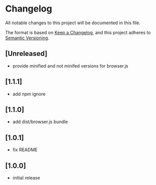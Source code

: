 # Changelog

All notable changes to this project will be documented in this file.

The format is based on [Keep a Changelog](https://keepachangelog.com/en/1.0.0/),
and this project adheres to [Semantic Versioning](https://semver.org/spec/v2.0.0.html).

## [Unreleased]
* provide minified and not minifed versions for browser.js

## [1.1.1]
* add npm ignore

## [1.1.0]
* add dist/browser.js bundle

## [1.0.1]
* fix README

## [1.0.0]
* initial release
